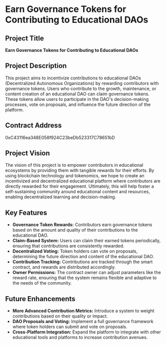 # Earn Governance Tokens for Contributing to Educational DAOs

## Project Title
**Earn Governance Tokens for Contributing to Educational DAOs**

## Project Description
This project aims to incentivize contributions to educational DAOs (Decentralized Autonomous Organizations) by rewarding contributors with governance tokens. Users who contribute to the growth, maintenance, or content creation of an educational DAO can claim governance tokens. These tokens allow users to participate in the DAO's decision-making processes, vote on proposals, and influence the future direction of the platform.

## Contract Address
0xC43116ea348E058f924C23beDb523317C78651bD

## Project Vision
The vision of this project is to empower contributors in educational ecosystems by providing them with tangible rewards for their efforts. By using blockchain technology and tokenomics, we hope to create an incentivized and decentralized educational platform where contributors are directly rewarded for their engagement. Ultimately, this will help foster a self-sustaining community around educational content and resources, enabling decentralized learning and decision-making.

## Key Features
- **Governance Token Rewards:** Contributors earn governance tokens based on the amount and quality of their contributions to the educational DAO.
- **Claim-Based System:** Users can claim their earned tokens periodically, ensuring that contributions are consistently rewarded.
- **Decentralized Voting:** Token holders can vote on proposals, determining the future direction and content of the educational DAO.
- **Contribution Tracking:** Contributions are tracked through the smart contract, and rewards are distributed accordingly.
- **Owner Permissions:** The contract owner can adjust parameters like the reward rate, ensuring that the system remains flexible and adaptive to the needs of the community.

## Future Enhancements
- **More Advanced Contribution Metrics:** Introduce a system to weight contributions based on their quality or impact.
- **DAO Proposals and Voting:** Implement a full governance framework where token holders can submit and vote on proposals.
- **Cross-Platform Integration:** Expand the platform to integrate with other educational tools and platforms to increase contribution avenues.

